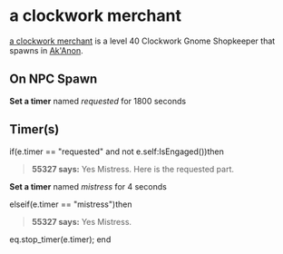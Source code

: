 # a clockwork merchant



[a clockwork merchant](/npc/55327) is a level 40 Clockwork Gnome Shopkeeper that spawns in [Ak'Anon](/zone/55).



## On NPC Spawn

**Set a timer** named *requested* for 1800 seconds


## Timer(s)

if(e.timer == "requested" and not e.self:IsEngaged())then


>**55327 says:** Yes Mistress. Here is the requested part.


**Set a timer** named *mistress* for 4 seconds



elseif(e.timer == "mistress")then


>**55327 says:** Yes Mistress.


eq.stop_timer(e.timer);
end
